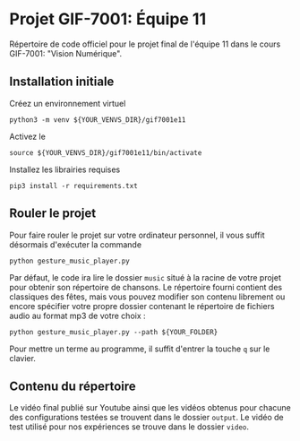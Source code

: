 # Projet GIF-7001: Équipe 11

Répertoire de code officiel pour le projet final de l'équipe 11 dans le cours GIF-7001: "Vision Numérique".

## Installation initiale

Créez un environnement virtuel

`python3 -m venv ${YOUR_VENVS_DIR}/gif7001e11`

Activez le

`source ${YOUR_VENVS_DIR}/gif7001e11/bin/activate`

Installez les librairies requises

`pip3 install -r requirements.txt`

## Rouler le projet

Pour faire rouler le projet sur votre ordinateur personnel, il vous suffit désormais d'exécuter la commande

`python gesture_music_player.py`

Par défaut, le code ira lire le dossier `music` situé à la racine de votre projet pour obtenir son répertoire de chansons.
Le répertoire fourni contient des classiques des fêtes, mais vous pouvez modifier son contenu librement ou encore spécifier votre propre dossier contenant le répertoire de fichiers audio au format mp3 de votre choix :

`python gesture_music_player.py --path ${YOUR_FOLDER}`

Pour mettre un terme au programme, il suffit d'entrer la touche `q` sur le clavier.

## Contenu du répertoire

Le vidéo final publié sur Youtube ainsi que les vidéos obtenus pour chacune des configurations testées se trouvent dans le dossier `output`.
Le vidéo de test utilisé pour nos expériences se trouve dans le dossier `video`.
